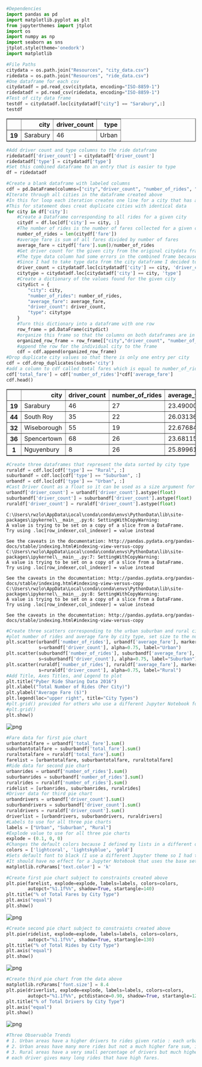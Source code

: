 

```python
#Dependencies
import pandas as pd
import matplotlib.pyplot as plt
from jupyterthemes import jtplot
import os
import numpy as np
import seaborn as sns
jtplot.style(theme='onedork')
import matplotlib
```


```python
#File Paths
citydata = os.path.join("Resources", "city_data.csv")
ridedata = os.path.join("Resources", "ride_data.csv")
#One dataframe for each csv
citydatadf = pd.read_csv(citydata, encoding="ISO-8859-1")
ridedatadf = pd.read_csv(ridedata, encoding="ISO-8859-1")
#Test of city data frame
testdf = citydatadf.loc[citydatadf["city"] == "Sarabury",:]
testdf
```




<div>
<style scoped>
    .dataframe tbody tr th:only-of-type {
        vertical-align: middle;
    }

    .dataframe tbody tr th {
        vertical-align: top;
    }

    .dataframe thead th {
        text-align: right;
    }
</style>
<table border="1" class="dataframe">
  <thead>
    <tr style="text-align: right;">
      <th></th>
      <th>city</th>
      <th>driver_count</th>
      <th>type</th>
    </tr>
  </thead>
  <tbody>
    <tr>
      <th>19</th>
      <td>Sarabury</td>
      <td>46</td>
      <td>Urban</td>
    </tr>
  </tbody>
</table>
</div>




```python
#Add driver count and type columns to the ride dataframe
ridedatadf['driver_count'] = citydatadf['driver_count']
ridedatadf['type'] = citydatadf['type']
#Set this combined dataframe to an entry that is easier to type
df = ridedatadf
```


```python
#Create a blank dataframe with labeled columns
cdf = pd.DataFrame(columns=["city","driver_count", "number_of_rides", "average_fare", "type"])
#Iterate through all cities in the dataframe created above
#In this for loop each iteration creates one line for a city that has all of the information we need to make all of the graphs
#This for statement does creat duplicate cities with identical data
for city in df['city']:
    #Create a Dataframe corresponding to all rides for a given city
    citydf = df.loc[df['city'] == city, :]
    #The number of rides is the number of fares collected for a given city
    number_of_rides = len(citydf['fare'])
    #average fare is sum of all fares divided by number of fares
    average_fare = citydf['fare'].sum()/number_of_rides
    #Get driver count for the given city from the original citydata frame because the driver count is more likely to be correct
    #The type data column had some errors in the combined frame because of different dataframe lengths
    #Since I had to take type data from the city dataframe I decided to also take the driver count directly from the source
    driver_count = citydatadf.loc[citydatadf['city'] == city, 'driver_count']
    citytype = citydatadf.loc[citydatadf['city'] == city, 'type']
    #Create a dictionary of the values found for the given city
    citydict = {
        "city": city,
        "number_of_rides": number_of_rides,
        "average_fare": average_fare,
        "driver_count": driver_count,
        "type": citytype
    }
    #Turn this dictionary into a dataframe with one row
    row_frame = pd.DataFrame(citydict)
    #organize this frame so that the columns on both dataframes are in order and identical
    organized_row_frame = row_frame[["city","driver_count", "number_of_rides", "average_fare", "type"]]
    #append the row for the individual city to the frame
    cdf = cdf.append(organized_row_frame)
#Drop duplicate city values so that there is only one entry per city
cdf = cdf.drop_duplicates(subset='city')
#add a column to cdf called total fares which is equal to number_of_rides*average_fare so we will have the data for pie chart #1
cdf['total_fare'] = cdf['number_of_rides']*cdf['average_fare']
cdf.head()
```




<div>
<style scoped>
    .dataframe tbody tr th:only-of-type {
        vertical-align: middle;
    }

    .dataframe tbody tr th {
        vertical-align: top;
    }

    .dataframe thead th {
        text-align: right;
    }
</style>
<table border="1" class="dataframe">
  <thead>
    <tr style="text-align: right;">
      <th></th>
      <th>city</th>
      <th>driver_count</th>
      <th>number_of_rides</th>
      <th>average_fare</th>
      <th>type</th>
      <th>total_fare</th>
    </tr>
  </thead>
  <tbody>
    <tr>
      <th>19</th>
      <td>Sarabury</td>
      <td>46</td>
      <td>27</td>
      <td>23.490000</td>
      <td>Urban</td>
      <td>634.23</td>
    </tr>
    <tr>
      <th>44</th>
      <td>South Roy</td>
      <td>35</td>
      <td>22</td>
      <td>26.031364</td>
      <td>Urban</td>
      <td>572.69</td>
    </tr>
    <tr>
      <th>32</th>
      <td>Wiseborough</td>
      <td>55</td>
      <td>19</td>
      <td>22.676842</td>
      <td>Urban</td>
      <td>430.86</td>
    </tr>
    <tr>
      <th>36</th>
      <td>Spencertown</td>
      <td>68</td>
      <td>26</td>
      <td>23.681154</td>
      <td>Urban</td>
      <td>615.71</td>
    </tr>
    <tr>
      <th>1</th>
      <td>Nguyenbury</td>
      <td>8</td>
      <td>26</td>
      <td>25.899615</td>
      <td>Urban</td>
      <td>673.39</td>
    </tr>
  </tbody>
</table>
</div>




```python
#Create three dataframes that represent the data sorted by city type
ruraldf = cdf.loc[cdf['type'] == "Rural", :]
suburbandf = cdf.loc[cdf['type'] == "Suburban", :]
urbandf = cdf.loc[cdf['type'] == "Urban", :]
#Cast Driver Count as a float so it can be used as a size argument for pyplot.scatter in the next cell
urbandf['driver_count'] = urbandf['driver_count'].astype(float)
suburbandf['driver_count'] = suburbandf['driver_count'].astype(float)
ruraldf['driver_count'] = ruraldf['driver_count'].astype(float)
```

    C:\Users\rwzlo\AppData\Local\conda\conda\envs\PythonData\lib\site-packages\ipykernel\__main__.py:6: SettingWithCopyWarning: 
    A value is trying to be set on a copy of a slice from a DataFrame.
    Try using .loc[row_indexer,col_indexer] = value instead
    
    See the caveats in the documentation: http://pandas.pydata.org/pandas-docs/stable/indexing.html#indexing-view-versus-copy
    C:\Users\rwzlo\AppData\Local\conda\conda\envs\PythonData\lib\site-packages\ipykernel\__main__.py:7: SettingWithCopyWarning: 
    A value is trying to be set on a copy of a slice from a DataFrame.
    Try using .loc[row_indexer,col_indexer] = value instead
    
    See the caveats in the documentation: http://pandas.pydata.org/pandas-docs/stable/indexing.html#indexing-view-versus-copy
    C:\Users\rwzlo\AppData\Local\conda\conda\envs\PythonData\lib\site-packages\ipykernel\__main__.py:8: SettingWithCopyWarning: 
    A value is trying to be set on a copy of a slice from a DataFrame.
    Try using .loc[row_indexer,col_indexer] = value instead
    
    See the caveats in the documentation: http://pandas.pydata.org/pandas-docs/stable/indexing.html#indexing-view-versus-copy
    


```python
#Create three scatters corresponding to the urban suburban and rural city types
#plot number of rides and average fare by city type, set size to the number of drivers
plt.scatter(urbandf['number_of_rides'], urbandf['average_fare'], marker="o", facecolors="red", edgecolors="black",
            s=urbandf['driver_count'], alpha=0.75, label="Urban")
plt.scatter(suburbandf['number_of_rides'], suburbandf['average_fare'], marker="o", facecolors="blue", edgecolors="black",
            s=suburbandf['driver_count'], alpha=0.75, label="Suburban")
plt.scatter(ruraldf['number_of_rides'], ruraldf['average_fare'], marker="o", facecolors="yellow", edgecolors="black",
            s=ruraldf['driver_count'], alpha=0.75, label="Rural")
#Add Title, Axes Titles, and Legend to plot
plt.title("Pyber Ride Sharing Data 2016")
plt.xlabel("Total Number of Rides (Per City)")
plt.ylabel("Average Fare ($)")
plt.legend(loc="upper right", title="City Types")
#plt.grid() provided for others who use a different Jupyter Notebook format. My theme provides the grid by default.
#plt.grid()
plt.show()
```


![png](Pyber_files/Pyber_5_0.png)



```python
#Fare data for first pie chart
urbantotalfare = urbandf['total_fare'].sum()
suburbantotalfare = suburbandf['total_fare'].sum()
ruraltotalfare = ruraldf['total_fare'].sum()
farelist = [urbantotalfare, suburbantotalfare, ruraltotalfare]
#Ride data for second pie chart
urbanrides = urbandf['number_of_rides'].sum()
suburbanrides = suburbandf['number_of_rides'].sum()
ruralrides = ruraldf['number_of_rides'].sum()
ridelist = [urbanrides, suburbanrides, ruralrides]
#Driver data for third pie chart
urbandrivers = urbandf['driver_count'].sum()
suburbandrivers = suburbandf['driver_count'].sum()
ruraldrivers = ruraldf['driver_count'].sum()
driverlist = [urbandrivers, suburbandrivers, ruraldrivers]
#Labels to use for all three pie charts
labels = ["Urban", "Suburban", "Rural"]
#Explode value to use for all three pie charts 
explode = (0.1, 0, 0)
#Changes the default colors because I defined my lists in a different order than the example provided
colors = ['lightcoral', 'lightskyblue', 'gold']
#Sets default font to black (I use a different Jupyter theme so I had to modify this to be able to see percentages.)
#It should have no effect for a Jupyter Notebook that uses the base settings
matplotlib.rcParams['text.color'] = 'k'
```


```python
#Create first pie chart subject to constraints created above
plt.pie(farelist, explode=explode, labels=labels, colors=colors,
        autopct="%1.1f%%", shadow=True, startangle=140)
plt.title("% of Total Fares by City Type")
plt.axis("equal")
plt.show()
```


![png](Pyber_files/Pyber_7_0.png)



```python
#Create second pie chart subject to constraints created above
plt.pie(ridelist, explode=explode, labels=labels, colors=colors,
        autopct="%1.1f%%", shadow=True, startangle=130)
plt.title("% of Total Rides by City Type")
plt.axis("equal")
plt.show()
```


![png](Pyber_files/Pyber_8_0.png)



```python
#Create third pie chart from the data above
matplotlib.rcParams['font.size'] = 8.4
plt.pie(driverlist, explode=explode, labels=labels, colors=colors,
        autopct="%1.1f%%", pctdistance=0.90, shadow=True, startangle=120)
plt.title("% of Total Drivers by City Type")
plt.axis("equal")
plt.show()
```


![png](Pyber_files/Pyber_9_0.png)



```python
#Three Observable Trends
# 1. Urban areas have a higher drivers to rides given ratio : each urban driver has less rides that they can give
# 2. Urban areas have many more rides but not a much higher fare sum, indicating that rides are shorter in urban areas
# 3. Rural areas have a very small percentage of drivers but much higher fare and ride percentage. Indicating that there aren't many drivers but 
# each driver gives many long rides that have high fares.
```
